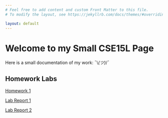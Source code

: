 ```yaml
---
# Feel free to add content and custom Front Matter to this file.
# To modify the layout, see https://jekyllrb.com/docs/themes/#overriding-theme-defaults

layout: default
---
```


# Welcome to my Small CSE15L Page

Here is a small documentation of my work: 
 ¯\\_(ツ)_/¯

## Homework Labs

[Homework 1](lab-report-0.md)

[Lab Report 1](lab-report-1.md)

[Lab Report 2](lab-report-2.md)